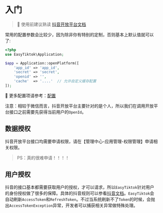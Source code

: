 # 入门


> 🚨 使用前建议熟读 [抖音开放平台文档](https://open.douyin.com/platform/doc/6848834666171009035)

常用的配置参数会比较少，因为除非你有特别的定制，否则基本上默认值就可以了:

```php
<?php
use EasyTiktok\Application;

$app = Application::openPlatform([
    'app_id' => 'app_id',
    'secret' => 'secret',
    'openid' => '',
    'cache'  => '....'  // 允许自定义缓存配置
]);
```
📖 更多配置项请参考：[配置](config.md)

注意：相较于微信而言，抖音开放平台主要针对的是个人，所以我们在调用开放平台接口之前需要先获得当前用户的`OpenId`。

## 数据授权

抖音开放平台接口均需要申请权限，请在【管理中心-应用管理-权限管理】申请相关权限。
> PS：真的很难申请！！！！

## 用户授权

抖音的接口基本都需要获取用户的授权，才可以请求，所以`EasyTiktok`针对用户的身份授权做了很多的保障。具体的抖音规则可以参看[抖音文档](https://open.douyin.com/platform/doc/6848806497707722765)。`EasyTiktok`会自动刷新`AccessToken`和`RefreshToken`。不过当系统刷新不了`Token`的时候，会抛出`AccessTokenException`异常，开发者可以捕获相关异常做特殊处理。
